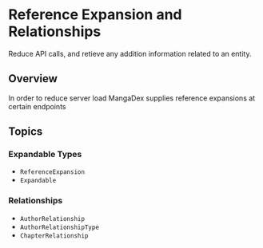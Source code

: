 # Reference Expansion and Relationships

Reduce API calls, and retieve any addition information related to an entity.

## Overview

In order to reduce server load MangaDex supplies reference expansions at certain endpoints 

## Topics

### Expandable Types

- ``ReferenceExpansion``
- ``Expandable``

### Relationships

- ``AuthorRelationship``
- ``AuthorRelationshipType``
- ``ChapterRelationship``
